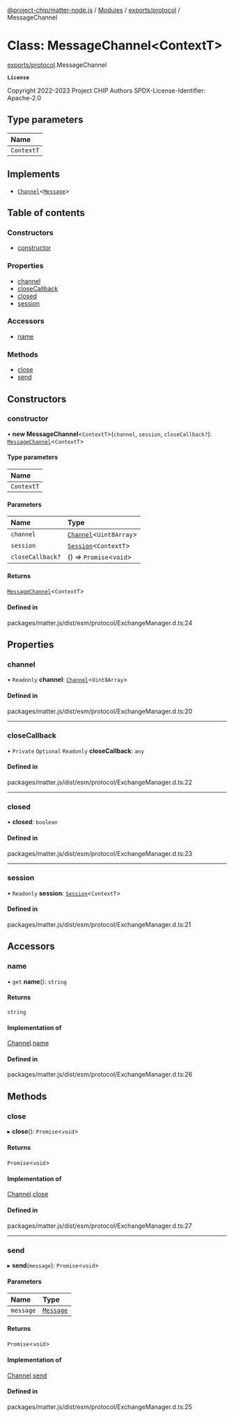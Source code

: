 [@project-chip/matter-node.js](../README.md) / [Modules](../modules.md) / [exports/protocol](../modules/exports_protocol.md) / MessageChannel

# Class: MessageChannel\<ContextT\>

[exports/protocol](../modules/exports_protocol.md).MessageChannel

**`License`**

Copyright 2022-2023 Project CHIP Authors
SPDX-License-Identifier: Apache-2.0

## Type parameters

| Name |
| :------ |
| `ContextT` |

## Implements

- [`Channel`](../interfaces/exports_common.Channel.md)\<[`Message`](../interfaces/exports_codec.Message.md)\>

## Table of contents

### Constructors

- [constructor](exports_protocol.MessageChannel.md#constructor)

### Properties

- [channel](exports_protocol.MessageChannel.md#channel)
- [closeCallback](exports_protocol.MessageChannel.md#closecallback)
- [closed](exports_protocol.MessageChannel.md#closed)
- [session](exports_protocol.MessageChannel.md#session)

### Accessors

- [name](exports_protocol.MessageChannel.md#name)

### Methods

- [close](exports_protocol.MessageChannel.md#close)
- [send](exports_protocol.MessageChannel.md#send)

## Constructors

### constructor

• **new MessageChannel**\<`ContextT`\>(`channel`, `session`, `closeCallback?`): [`MessageChannel`](exports_protocol.MessageChannel.md)\<`ContextT`\>

#### Type parameters

| Name |
| :------ |
| `ContextT` |

#### Parameters

| Name | Type |
| :------ | :------ |
| `channel` | [`Channel`](../interfaces/exports_common.Channel.md)\<`Uint8Array`\> |
| `session` | [`Session`](../interfaces/exports_session.Session.md)\<`ContextT`\> |
| `closeCallback?` | () => `Promise`\<`void`\> |

#### Returns

[`MessageChannel`](exports_protocol.MessageChannel.md)\<`ContextT`\>

#### Defined in

packages/matter.js/dist/esm/protocol/ExchangeManager.d.ts:24

## Properties

### channel

• `Readonly` **channel**: [`Channel`](../interfaces/exports_common.Channel.md)\<`Uint8Array`\>

#### Defined in

packages/matter.js/dist/esm/protocol/ExchangeManager.d.ts:20

___

### closeCallback

• `Private` `Optional` `Readonly` **closeCallback**: `any`

#### Defined in

packages/matter.js/dist/esm/protocol/ExchangeManager.d.ts:22

___

### closed

• **closed**: `boolean`

#### Defined in

packages/matter.js/dist/esm/protocol/ExchangeManager.d.ts:23

___

### session

• `Readonly` **session**: [`Session`](../interfaces/exports_session.Session.md)\<`ContextT`\>

#### Defined in

packages/matter.js/dist/esm/protocol/ExchangeManager.d.ts:21

## Accessors

### name

• `get` **name**(): `string`

#### Returns

`string`

#### Implementation of

[Channel](../interfaces/exports_common.Channel.md).[name](../interfaces/exports_common.Channel.md#name)

#### Defined in

packages/matter.js/dist/esm/protocol/ExchangeManager.d.ts:26

## Methods

### close

▸ **close**(): `Promise`\<`void`\>

#### Returns

`Promise`\<`void`\>

#### Implementation of

[Channel](../interfaces/exports_common.Channel.md).[close](../interfaces/exports_common.Channel.md#close)

#### Defined in

packages/matter.js/dist/esm/protocol/ExchangeManager.d.ts:27

___

### send

▸ **send**(`message`): `Promise`\<`void`\>

#### Parameters

| Name | Type |
| :------ | :------ |
| `message` | [`Message`](../interfaces/exports_codec.Message.md) |

#### Returns

`Promise`\<`void`\>

#### Implementation of

[Channel](../interfaces/exports_common.Channel.md).[send](../interfaces/exports_common.Channel.md#send)

#### Defined in

packages/matter.js/dist/esm/protocol/ExchangeManager.d.ts:25
